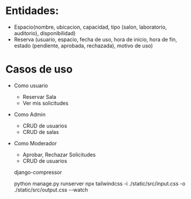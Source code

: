 # Entidades:
- Espacio(nombre, ubicacion, capacidad, tipo (salon, laboratorio, auditorio), disponibilidad)
- Reserva (usuario, espacio, fecha de uso, hora de inicio, hora de fin, estado (pendiente, aprobada, rechazada), motivo de uso)

# Casos de uso
- Como usuario
    - Reservar Sala
    - Ver mis solicitudes

- Como Admin
    - CRUD de usuarios
    - CRUD de salas

- Como Moderador
    - Aprobar, Rechazar Solicitudes
    - CRUD de usuarios

    django-compressor

 
    python manage.py runserver
    npx tailwindcss -i ./static/src/input.css -o ./static/src/output.css --watch
